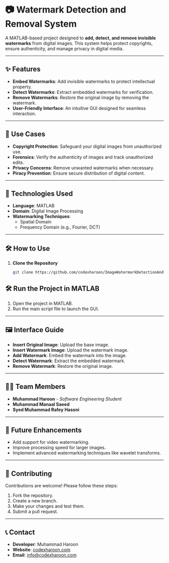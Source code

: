 # 📷 Watermark Detection and Removal System  

A MATLAB-based project designed to **add, detect, and remove invisible watermarks** from digital images. This system helps protect copyrights, ensure authenticity, and manage privacy in digital media.

---

## ✨ Features  
- **Embed Watermarks**: Add invisible watermarks to protect intellectual property.  
- **Detect Watermarks**: Extract embedded watermarks for verification.  
- **Remove Watermarks**: Restore the original image by removing the watermark.  
- **User-Friendly Interface**: An intuitive GUI designed for seamless interaction.

---

## 🚀 Use Cases  
- **Copyright Protection**: Safeguard your digital images from unauthorized use.  
- **Forensics**: Verify the authenticity of images and track unauthorized edits.  
- **Privacy Concerns**: Remove unwanted watermarks when necessary.  
- **Piracy Prevention**: Ensure secure distribution of digital content.  

---

## 🔧 Technologies Used  
- **Language**: MATLAB  
- **Domain**: Digital Image Processing  
- **Watermarking Techniques**:  
  - Spatial Domain  
  - Frequency Domain (e.g., Fourier, DCT)  

---

## 🛠️ How to Use  

1. **Clone the Repository**  
   ```bash  
   git clone https://github.com/codexharoon/ImageWatermarkDetectionAndRemoval.git  

## 🛠️ Run the Project in MATLAB  
1. Open the project in MATLAB.  
2. Run the main script file to launch the GUI.  

---

## 🖼️ Interface Guide  
- **Insert Original Image**: Upload the base image.  
- **Insert Watermark Image**: Upload the watermark image.  
- **Add Watermark**: Embed the watermark into the image.  
- **Detect Watermark**: Extract the embedded watermark.  
- **Remove Watermark**: Restore the original image.  

---

## 👩‍💻 Team Members  
- **Muhammad Haroon** - *Software Engineering Student*  
- **Muhammad Manaal Saeed**
- **Syed Muhammad Rafey Hassni**

---

## 🎯 Future Enhancements  
- Add support for video watermarking.  
- Improve processing speed for larger images.  
- Implement advanced watermarking techniques like wavelet transforms.  

---

## 🤝 Contributing  
Contributions are welcome! Please follow these steps:  
1. Fork the repository.  
2. Create a new branch.  
3. Make your changes and test them.  
4. Submit a pull request.  

---

## 📞 Contact  
- **Developer**: Muhammad Haroon  
- **Website**: [codexharoon.com](https://codexharoon.com)  
- **Email**: info@codexharoon.com  
